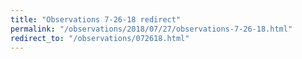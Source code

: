 ```yaml
---
title: "Observations 7-26-18 redirect"
permalink: "/observations/2018/07/27/observations-7-26-18.html"
redirect_to: "/observations/072618.html"
---
```

